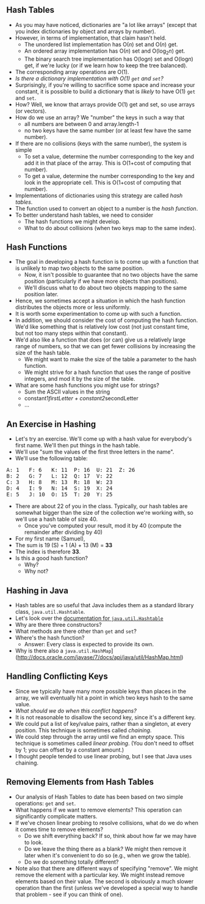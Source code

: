 Hash Tables
-----------

* As you may have noticed, dictionaries are "a lot like arrays"
  (except that you index dictionaries by object and arrays by number).
* However, in terms of implementation, that claim hasn't held.
    * The unordered list implementation has O(*n*) set and
      O(*n*) get.
    * An ordered array implementation has O(*n*) set and
      O(log<sub>2</sub>*n*) get.
    * The binary search tree implementation has O(log*n*) set and
      O(log*n*) get, if we're lucky (or if we learn how to keep the
      tree balanced).
* The corresponding array operations are O(1).
* *Is there a dictionary implementation with O(1) 
  `get` and `set`?*
* Surprisingly, if you're willing to sacrifice some space and increase
  your constant, it is possible to build a dictionary that is *likely*
  to have O(1) `get` and `set`.
* How?  Well, we know that arrays provide O(1) get and set, so use arrays 
  (or vectors).
* How do we use an array?  We "number" the keys in such a way that
    * all numbers are between 0 and array.length-1
    * no two keys have the same number (or at least few have the same
      number).
* If there are no collisions (keys with the same number), the system is simple
    * To set a value, determine the number corresponding to the key
      and add it in that place of the array.  This is O(1+cost of 
      computing that number).
    * To get a value, determine the number corresponding to the key
      and look in the appropriate cell.  This is O(1+cost of computing that
      number).
* Implementations of dictionaries using this strategy are called
  *hash tables*.
* The function used to convert an object to a number is the
  *hash function*.  
* To better understand hash tables, we need to consider
    * The hash functions we might develop.
    * What to do about collisions (when two keys map to the same index).

Hash Functions
--------------

* The goal in developing a hash function is to come up with a function
  that is unlikely to map two objects to the same position.  
    * Now, it isn't possible to guarantee that no two objects have the
      same position (particularly if we have more objects than
      positions).  
    * We'll discuss what to do about two objects mapping to
      the same position later.
* Hence, we sometimes accept a situation in which the hash function
  distributes the objects more or less uniformly.
* It is worth some experimentation to come up with such a function.
* In addition, we should consider the cost of computing the hash function.
  We'd like something that is relatively low cost (not just constant time,
  but not too many steps within that constant).
* We'd also like a function that does (or can) give us a relatively
  large range of numbers, so that we can get fewer collisions by increasing
  the size of the hash table.
    * We might want to make the size of the table a parameter to the
      hash function.
    * We might strive for a hash function that uses the range of positive
      integers, and mod it by the size of the table.
* What are some hash functions you might use for strings?
    * Sum the ASCII values in the string 
    * constant1*firstLetter + constant2*secondLetter
    * ...

An Exercise in Hashing
----------------------

* Let's try an exercise.  We'll come up with a hash value for
  everybody's first name.  We'll then put things in the hash table.
* We'll use "sum the values of the first three letters in the name". 
* We'll use the following table:
<pre>
A: 1   F: 6   K: 11  P: 16  U: 21  Z: 26
B: 2   G: 7   L: 12  Q: 17  V: 22
C: 3   H: 8   M: 13  R: 18  W: 23
D: 4   I: 9   N: 14  S: 19  X: 24
E: 5   J: 10  O: 15  T: 20  Y: 25
</pre>
* There are about 22 of you in the class.  Typically, our hash tables are somewhat
  bigger than the size of the collection we're working with, so we'll use a 
  hash table of size 40.  
    * Once you've computed your result, mod it by 40 (compute the remainder 
      after dividing by 40)
* For my first name (Samuel), 
* The sum is 19 (S) + 1 (A) + 13 (M) = **33**
* The index is therefore **33**.
* Is this a good hash function?  
    * Why?
    * Why not?

Hashing in Java
---------------

* Hash tables are so useful that Java includes them as a standard
  library class, `java.util.Hashtable`.
* Let's look over the [documentation for `java.util.Hashtable`](http://docs.oracle.com/javase/7/docs/api/java/util/Hashtable.html)
* Why are there three constructors?
* What methods are there other than `get` and `set`?
* Where's the hash function?
    * Answer: Every class is expected to provide its own.
* Why is there also a `java.util.HashMap`](http://docs.oracle.com/javase/7/docs/api/java/util/HashMap.html)

Handling Conflicting Keys
-------------------------

* Since we typically have many more possible keys than places in the
  array, we will eventually hit a point in which two keys hash to the
  same value.
* *What should we do when this conflict happens?*
* It is not reasonable to disallow the second key, since it's a
  different key.
* We could put a list of key/value pairs, rather than a singleton, at
  every position.  This technique is sometimes called *chaining*.
* We could step through the array until we find an empty space.  This
  technique is sometimes called *linear probing*.  (You don't need to
  offset by 1; you can offset by a constant amount.)
* I thought people tended to use linear probing, but I see that Java uses
  chaining.

Removing Elements from Hash Tables
----------------------------------

* Our analysis of Hash Tables to date has been based on two simple
  operations: `get` and `set`.
* What happens if we want to remove elements?  This operation
  can significantly complicate matters.
* If we've chosen linear probing to resolve collisions, what do we do when 
  it comes time to remove elements?
    * Do we shift everything back?  If so, think about how far we may
      have to look.  
    * Do we leave the thing there as a blank?  We might then remove it 
      later when it's convenient to do so (e.g., when we grow the table).  
    * Do we do something totally different?
* Note also that there are different ways of specifying "remove".  We
  might remove the element with a particular key.  We might instead
  remove elements based on their value.  The second is obviously a much
  slower operation than the first (unless we've developed a special way
  to handle that problem - see if you can think of one).

